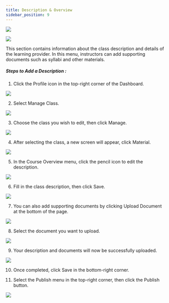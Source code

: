```yaml
---
title: Description & Overview
sidebar_position: 9
---
```

![](/img/degree-lecture-description.jpg)

![](/img/degree-lecture-description-2.jpg)

This section contains information about the class description and details of the learning provider. In this menu, instructors can add supporting documents such as syllabi and other materials.

##### **Steps to Add a Description :**

1. Click the Profile icon in the top-right corner of the Dashboard.

![](/img/d-o-1.jpg)

2. Select Manage Class.

![](/img/d-o-2.jpg)

3. Choose the class you wish to edit, then click Manage.

![](/img/d-o-3.jpg)

4. After selecting the class, a new screen will appear, click Material.

![](/img/d-o-4.jpg)

5. In the Course Overview menu, click the pencil icon to edit the description.

![](/img/d-o-5.jpg)

6. Fill in the class description, then click Save.

![](/img/d-o-6.jpg)

7. You can also add supporting documents by clicking Upload Document at the bottom of the page.

![](/img/d-o-7.jpg)

8. Select the document you want to upload.

![](/img/d-o-8.jpg)

9. Your description and documents will now be successfully uploaded.

![](/img/d-o-9.jpg)

10. Once completed, click Save in the bottom-right corner.

11. Select the Publish menu in the top-right corner, then click the Publish button.

![](/img/degree-lecture-publish.jpg)
